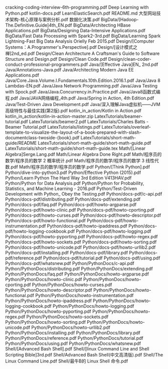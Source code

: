 cracking-coding-interview-6th-programming.pdf
Deep Learning with Python.pdf
kotlin-docs.pdf
LearnElasticSearch.pdf
README.md
大型网站技术架构-核心原理与案例分析.pdf
数据化决策.pdf
BigData/[Hadoop-The.Definitive.Guide]4th_EN.pdf
BigData/Architecting HBase Applications.pdf
BigData/Designing Data-Intensive Applications.pdf
BigData/Fast Data Processing with Spark2-3rd.pdf
BigData/Learning Spark Lightning-Fast Big Data Analysis Orielly Feb 2015.pdf
Design/[Computer Systems：A.Programmer's.Perspective].pdf
Design/[设计模式之禅]2nd_ed.pdf
Design/Clean Architecture A Craftsman's Guide to Software Structure and Design.pdf
Design/Clean Code.pdf
Design/clean-coder-conduct-professional-programmers.pdf
Java/[Effective Java]EN_ 2nd.pdf
Java/Annotations-Java.pdf
Java/Architecting Modern Java EE Applications.pdf
Java/Core.Java.Volume.I.Fundamentals.10th.Edition.2016.1.pdf
Java/Java 8 Lambdas-EN.pdf
Java/Java Network Programming.pdf
Java/Java Testing with Spock.pdf
Java/Java.Concurrency.in.Practice.pdf
Java/Java8函数式编程.pdf
Java/JAVA网络编程_4th.pdf
Java/Spring in Action, 4th Edition.pdf
Java/Test-Driven Java Development.pdf
Java/深入理解Java虚拟机——JVM高级特性与最佳实践(第2版).pdf
kotlin_in_action/Kotlin in Action.pdf
kotlin_in_action/kotlin-in-action-master.zip
LatexTutorials/beamer-tutorial.pdf
LatexTutorials/beamer2.pdf
LatexTutorials/Charles Batts - Beamer Tutorial.pdf
LatexTutorials/listings.pdf
LatexTutorials/overleaf-template-to-visualize-the-layout-of-a-book-prepared-with-slash-documentclass-twoside-{book}.pdf
LatexTutorials/short-math-guide/README
LatexTutorials/short-math-guide/short-math-guide.pdf
LatexTutorials/short-math-guide/short-math-guide.tex
Math/[Linear Algebra]Serge.Lang.pdf
Math/Linear Algebra Done Right.pdf
Math/程序员的数学/程序员的数学 2 概率统计.pdf
Math/程序员的数学/程序员的数学 3 线性代数.pdf
Math/程序员的数学/程序员的数学.pdf
Python/[Think Python].pdf
Python/dive-into-python3.pdf
Python/Effective Python (2015).pdf
Python/Learn Python The Hard Way 3rd Edition V413HAV.pdf
Python/Python for Data Analysis.pdf
Python/Python for Probability, Statistics, and Machine Learning - 2016.pdf
Python/Test-Driven Development with Python_ Obey the Testing.pdf
Python/docs-pdf/c-api.pdf
Python/docs-pdf/distributing.pdf
Python/docs-pdf/extending.pdf
Python/docs-pdf/faq.pdf
Python/docs-pdf/howto-argparse.pdf
Python/docs-pdf/howto-clinic.pdf
Python/docs-pdf/howto-cporting.pdf
Python/docs-pdf/howto-curses.pdf
Python/docs-pdf/howto-descriptor.pdf
Python/docs-pdf/howto-functional.pdf
Python/docs-pdf/howto-instrumentation.pdf
Python/docs-pdf/howto-ipaddress.pdf
Python/docs-pdf/howto-logging-cookbook.pdf
Python/docs-pdf/howto-logging.pdf
Python/docs-pdf/howto-pyporting.pdf
Python/docs-pdf/howto-regex.pdf
Python/docs-pdf/howto-sockets.pdf
Python/docs-pdf/howto-sorting.pdf
Python/docs-pdf/howto-unicode.pdf
Python/docs-pdf/howto-urllib2.pdf
Python/docs-pdf/installing.pdf
Python/docs-pdf/library.pdf
Python/docs-pdf/reference.pdf
Python/docs-pdf/tutorial.pdf
Python/docs-pdf/using.pdf
Python/docs-pdf/whatsnew.pdf
Python/PythonDocs/c-api.pdf
Python/PythonDocs/distributing.pdf
Python/PythonDocs/extending.pdf
Python/PythonDocs/faq.pdf
Python/PythonDocs/howto-argparse.pdf
Python/PythonDocs/howto-clinic.pdf
Python/PythonDocs/howto-cporting.pdf
Python/PythonDocs/howto-curses.pdf
Python/PythonDocs/howto-descriptor.pdf
Python/PythonDocs/howto-functional.pdf
Python/PythonDocs/howto-instrumentation.pdf
Python/PythonDocs/howto-ipaddress.pdf
Python/PythonDocs/howto-logging-cookbook.pdf
Python/PythonDocs/howto-logging.pdf
Python/PythonDocs/howto-pyporting.pdf
Python/PythonDocs/howto-regex.pdf
Python/PythonDocs/howto-sockets.pdf
Python/PythonDocs/howto-sorting.pdf
Python/PythonDocs/howto-unicode.pdf
Python/PythonDocs/howto-urllib2.pdf
Python/PythonDocs/installing.pdf
Python/PythonDocs/library.pdf
Python/PythonDocs/reference.pdf
Python/PythonDocs/tutorial.pdf
Python/PythonDocs/using.pdf
Python/PythonDocs/whatsnew.pdf
Shell/[Advanced Bash Shell].pdf
Shell/[linux Command Line and Shell Scripting Bible]3rd.pdf
Shell/Advanced Bash Shell(中文高清版).pdf
Shell/The Linux Command Line.pdf
Shell/最牛B的 Linux Shell 命令.pdf
